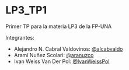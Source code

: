 # LP3_TP1
Primer TP para la materia LP3 de la FP-UNA

Integrantes:
  - Alejandro N. Cabral Valdovinos: [@alcabvaldo](https://github.com/alcabvaldo)
  - Aramí Nuñez Scolari: [@aranuzco](https://github.com/aranusco)
  - Ivan Weiss Van Der Pol: [@IvanWeissPol](https://github.com/IvanWeissPol)
 
